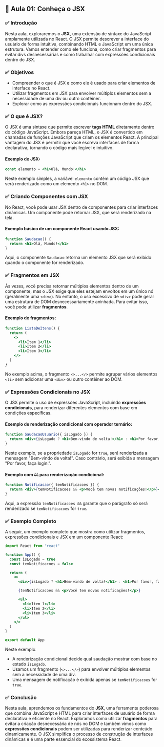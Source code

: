 ## 📝 Aula 01: Conheça o JSX

### ✅ Introdução

Nesta aula, exploraremos o **JSX**, uma extensão de sintaxe do JavaScript amplamente utilizada no React. O JSX permite descrever a interface do usuário de forma intuitiva, combinando HTML e JavaScript em uma única estrutura. Vamos entender como ele funciona, como criar fragmentos para evitar divs desnecessárias e como trabalhar com expressões condicionais dentro do JSX.

### ✅ Objetivos

- Compreender o que é JSX e como ele é usado para criar elementos de interface no React.
- Utilizar fragmentos em JSX para envolver múltiplos elementos sem a necessidade de uma div ou outro contêiner.
- Explorar como as expressões condicionais funcionam dentro do JSX.

### ✅ O que é JSX?

O JSX é uma sintaxe que permite escrever **tags HTML** diretamente dentro do código JavaScript. Embora pareça HTML, o JSX é convertido em chamadas de funções JavaScript que criam os elementos React. A principal vantagem do JSX é permitir que você escreva interfaces de forma declarativa, tornando o código mais legível e intuitivo.

#### Exemplo de JSX:

```jsx
const elemento = <h1>Olá, Mundo!</h1>
```

Neste exemplo simples, a variável `elemento` contém um código JSX que será renderizado como um elemento `<h1>` no DOM.

### ✅ Criando Componentes com JSX

No React, você pode usar JSX dentro de componentes para criar interfaces dinâmicas. Um componente pode retornar JSX, que será renderizado na tela.

#### Exemplo básico de um componente React usando JSX:

```jsx
function Saudacao() {
  return <h1>Olá, Mundo!</h1>
}
```

Aqui, o componente `Saudacao` retorna um elemento JSX que será exibido quando o componente for renderizado.

### ✅ Fragmentos em JSX

Às vezes, você precisa retornar múltiplos elementos dentro de um componente, mas o JSX exige que eles estejam envoltos em um único nó (geralmente uma `<div>`). No entanto, o uso excessivo de `<div>` pode gerar uma estrutura de DOM desnecessariamente aninhada. Para evitar isso, você pode utilizar **fragmentos**.

#### Exemplo de fragmentos:

```jsx
function ListaDeItens() {
  return (
    <>
      <li>Item 1</li>
      <li>Item 2</li>
      <li>Item 3</li>
    </>
  )
}
```

No exemplo acima, o fragmento `<>...</>` permite agrupar vários elementos `<li>` sem adicionar uma `<div>` ou outro contêiner ao DOM.

### ✅ Expressões Condicionais no JSX

O JSX permite o uso de expressões JavaScript, incluindo **expressões condicionais**, para renderizar diferentes elementos com base em condições específicas.

#### Exemplo de renderização condicional com operador ternário:

```jsx
function SaudacaoUsuario({ isLogado }) {
  return <div>{isLogado ? <h1>Bem-vindo de volta!</h1> : <h1>Por favor, faça login.</h1>}</div>
}
```

Neste exemplo, se a propriedade `isLogado` for `true`, será renderizada a mensagem "Bem-vindo de volta!". Caso contrário, será exibida a mensagem "Por favor, faça login.".

#### Exemplo com `&&` para renderização condicional:

```jsx
function Notificacao({ temNotificacoes }) {
  return <div>{temNotificacoes && <p>Você tem novas notificações!</p>}</div>
}
```

Aqui, a expressão `temNotificacoes &&` garante que o parágrafo só será renderizado se `temNotificacoes` for `true`.

### ✅ Exemplo Completo

A seguir, um exemplo completo que mostra como utilizar fragmentos, expressões condicionais e JSX em um componente React:

```jsx
import React from "react"

function App() {
  const isLogado = true
  const temNotificacoes = false

  return (
    <>
      <div>{isLogado ? <h1>Bem-vindo de volta!</h1> : <h1>Por favor, faça login.</h1>}</div>

      {temNotificacoes && <p>Você tem novas notificações!</p>}

      <ul>
        <li>Item 1</li>
        <li>Item 2</li>
        <li>Item 3</li>
      </ul>
    </>
  )
}

export default App
```

Neste exemplo:

- A renderização condicional decide qual saudação mostrar com base no estado `isLogado`.
- Usamos um fragmento (`<>...</>`) para envolver múltiplos elementos sem a necessidade de uma div.
- Uma mensagem de notificação é exibida apenas se `temNotificacoes` for `true`.

### ✅ Conclusão

Nesta aula, aprendemos os fundamentos do **JSX**, uma ferramenta poderosa que combina JavaScript e HTML para criar interfaces de usuário de forma declarativa e eficiente no React. Exploramos como utilizar **fragmentos** para evitar a criação desnecessária de nós no DOM e também vimos como **expressões condicionais** podem ser utilizadas para renderizar conteúdo dinamicamente. O JSX simplifica o processo de construção de interfaces dinâmicas e é uma parte essencial do ecossistema React.
